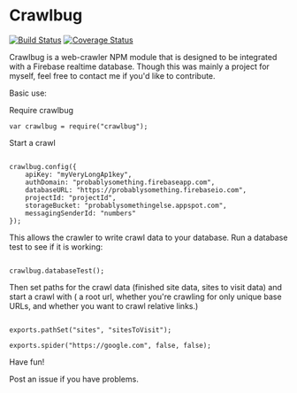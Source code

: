 # Crawlbug
[![Build Status](https://travis-ci.org/nebrelbug/crawlbug.svg?branch=master)](https://travis-ci.org/nebrelbug/crawlbug)
[![Coverage Status](https://coveralls.io/repos/github/nebrelbug/crawlbug/badge.svg?branch=master)](https://coveralls.io/github/nebrelbug/crawlbug?branch=master)

Crawlbug is a web-crawler NPM module that is designed to be integrated with a Firebase realtime database. Though this was mainly a project for myself, feel free to contact me if you'd like to contribute.

Basic use:

Require crawlbug

```
var crawlbug = require("crawlbug");
```

Start a crawl

```

crawlbug.config({
    apiKey: "myVeryLongAp1key",
    authDomain: "probablysomething.firebaseapp.com",
    databaseURL: "https://probablysomething.firebaseio.com",
    projectId: "projectId",
    storageBucket: "probablysomethingelse.appspot.com",
    messagingSenderId: "numbers"
});
```

This allows the crawler to write crawl data to your database. Run a database test to see if it is working:
```

crawlbug.databaseTest();
```
Then set paths for the crawl data (finished site data, sites to visit data) and start a crawl with ( a root url, whether you're crawling for only unique base URLs, and whether you want to crawl relative links.)

```

exports.pathSet("sites", "sitesToVisit");

exports.spider("https://google.com", false, false);
```

Have fun!

Post an issue if you have problems.
